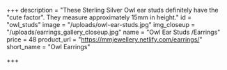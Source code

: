 +++
description = "These Sterling Silver Owl ear studs definitely have the \"cute factor\". They measure approximately 15mm in height."
id = "owl_studs"
image = "/uploads/owl-ear-studs.jpg"
img_closeup = "/uploads/earrings_gallery_closeup.jpg"
name = "Owl Ear Studs /Earrings"
price = 48
product_url = "https://mmjewellery.netlify.com/earrings/"
short_name = "Owl Earrings"

+++
